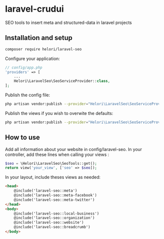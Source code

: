 # laravel-crudui
SEO tools to insert meta and structured-data in laravel projects

## Installation and setup

```bash
composer require helori/laravel-seo
```

Configure your application:
```php
// config/app.php
'providers' => [
    ...
    Helori\LaravelSeo\SeoServiceProvider::class,
];
```
Publish the config file:
```bash
php artisan vendor:publish --provider="Helori\LaravelSeo\SeoServiceProvider" --tag="config"
```

Publish the views if you wish to overwite the defaults:
```bash
php artisan vendor:publish --provider="Helori\LaravelSeo\SeoServiceProvider" --tag="views"
```

## How to use

Add all information about your website in config/laravel-seo.
In your controller, add these lines when calling your views :
```php
$seo = \Helori\LaravelSeo\SeoTools::get();
return view('your_view', ['seo' => $seo]);
```

In your layout, include theses views as needed:
```html
<head>
	@include('laravel-seo::meta')
    @include('laravel-seo::meta-facebook')
    @include('laravel-seo::meta-twitter')
</head>
<body>
	@include('laravel-seo::local-business')
	@include('laravel-seo::organization')
	@include('laravel-seo::website')
	@include('laravel-seo::breadcrumb')
</body>
```

